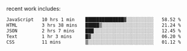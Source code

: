 
<!--<img width="1415" height="100" alt="blu" src="https://github.com/rdsilva01/rdsilva01/assets/101207588/deb060e5-d035-4f09-b511-e3f50605b207">-->

<!-- \> Enthusiastic about developing and building solutions <br>
\> Computer Science and Engineering @ UBI -->

<!-- <a href="https://www.rodrigosilva.live/">personal website</a> 🏁 -->

<!-- ![](https://komarev.com/ghpvc/?username=rdsilva01) -->

recent work includes:
<!--START_SECTION:waka-->

```txt
JavaScript   10 hrs 1 min    ██████████████▓░░░░░░░░░░   58.52 %
HTML         3 hrs 38 mins   █████▒░░░░░░░░░░░░░░░░░░░   21.24 %
JSON         2 hrs 7 mins    ███░░░░░░░░░░░░░░░░░░░░░░   12.45 %
Text         1 hr 3 mins     █▓░░░░░░░░░░░░░░░░░░░░░░░   06.20 %
CSS          11 mins         ▒░░░░░░░░░░░░░░░░░░░░░░░░   01.12 %
```

<!--END_SECTION:waka-->

